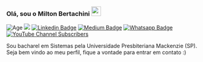 

### Olá, sou o Milton Bertachini <img src="https://media.giphy.com/media/hvRJCLFzcasrR4ia7z/giphy.gif" width="25px">
![Age](https://img.shields.io/badge/%24currentYear--1995-anos-green)
![](https://visitor-badge.glitch.me/badge?page_id=miltonhit)
[![Linkedin Badge](https://img.shields.io/badge/-LinkedIn-0e76a8?style=flat-square&logo=Linkedin&logoColor=white)](https://www.linkedin.com/in/1000ton)
[![Medium Badge](https://img.shields.io/badge/medium-%2312100E.svg?&style=for-square&logo=medium&logoColor=white)](https://medium.com/@miltonbertachini)
[![Whatsapp Badge](https://img.shields.io/badge/WhatsApp-25D366?style=for-the-square&logo=whatsapp&logoColor=white)](https://whatsa.me/5511987702333/?t=Ol%C3%A1,%20achei%20o%20seu%20perfil%20no%20GitHub%20:)
[![YouTube Channel Subscribers](https://img.shields.io/youtube/channel/subscribers/UC7_g1gmhLCIr8p2x4dxfNGg?style=social)](https://www.youtube.com/@1000tonprogramador)

Sou bacharel em Sistemas pela Universidade Presbiteriana Mackenzie (SP).<br>
Seja bem vindo ao meu perfil, fique a vontade para entrar em contato :)
